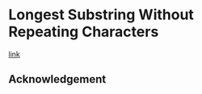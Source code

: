 # Longest Substring Without Repeating Characters
[link](https://leetcode.com/problems/longest-substring-without-repeating-characters)

## Acknowledgement